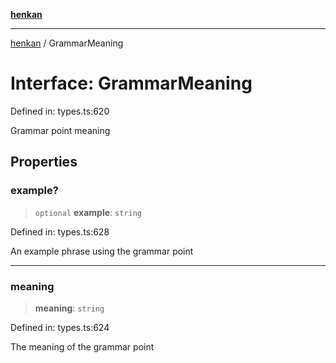 [**henkan**](../README.md)

***

[henkan](../README.md) / GrammarMeaning

# Interface: GrammarMeaning

Defined in: types.ts:620

Grammar point meaning

## Properties

### example?

> `optional` **example**: `string`

Defined in: types.ts:628

An example phrase using the grammar point

***

### meaning

> **meaning**: `string`

Defined in: types.ts:624

The meaning of the grammar point

